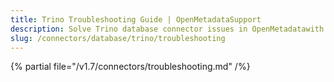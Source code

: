 ```yaml
---
title: Trino Troubleshooting Guide | OpenMetadataSupport
description: Solve Trino database connector issues in OpenMetadatawith expert troubleshooting guides, error fixes, and step-by-step solutions for seamless data integration.
slug: /connectors/database/trino/troubleshooting
---
```


{% partial file="/v1.7/connectors/troubleshooting.md" /%}
